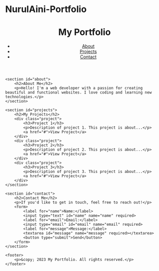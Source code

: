 # NurulAini-Portfolio
<!DOCTYPE html>
<html lang="en">
<head>
    <meta charset="UTF-8">
    <meta name="viewport" content="width=device-width, initial-scale=1.0">
    <title>My Portfolio</title>
    <link rel="stylesheet" href="styles.css">
</head>
<body>
    <header>
        <h1>My Portfolio</h1>
        <nav>
            <ul>
                <li><a href="#about">About</a></li>
                <li><a href="#projects">Projects</a></li>
                <li><a href="#contact">Contact</a></li>
            </ul>
        </nav>
    </header>

    <section id="about">
        <h2>About Me</h2>
        <p>Hello! I'm a web developer with a passion for creating beautiful and functional websites. I love coding and learning new technologies.</p>
    </section>

    <section id="projects">
        <h2>My Projects</h2>
        <div class="project">
            <h3>Project 1</h3>
            <p>Description of project 1. This project is about...</p>
            <a href="#">View Project</a>
        </div>
        <div class="project">
            <h3>Project 2</h3>
            <p>Description of project 2. This project is about...</p>
            <a href="#">View Project</a>
        </div>
        <div class="project">
            <h3>Project 3</h3>
            <p>Description of project 3. This project is about...</p>
            <a href="#">View Project</a>
        </div>
    </section>

    <section id="contact">
        <h2>Contact Me</h2>
        <p>If you'd like to get in touch, feel free to reach out!</p>
        <form>
            <label for="name">Name:</label>
            <input type="text" id="name" name="name" required>
            <label for="email">Email:</label>
            <input type="email" id="email" name="email" required>
            <label for="message">Message:</label>
            <textarea id="message" name="message" required></textarea>
            <button type="submit">Send</button>
        </form>
    </section>

    <footer>
        <p>&copy; 2023 My Portfolio. All rights reserved.</p>
    </footer>
</body>
</html>

